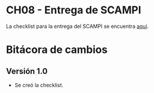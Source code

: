 # CH08 - Entrega de SCAMPI

La checklist para la entrega del SCAMPI se encuentra [aquí](https://docs.google.com/spreadsheets/d/1Hr3ab5XTAcUgdhaBFc5iaN5Qahe8IAZbLFuvvKzY0Ss/edit#gid=1288727657).

# Bitácora de cambios

## Versión 1.0
- Se creó la checklist.
